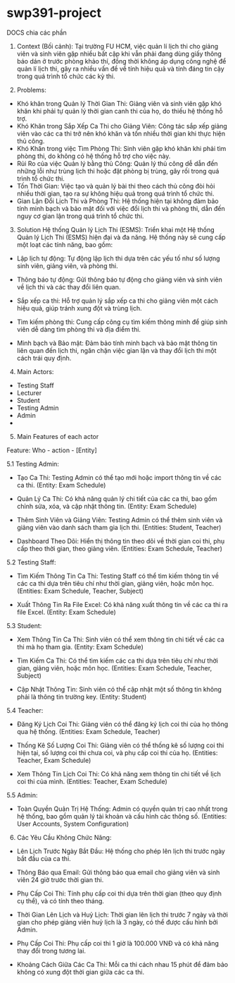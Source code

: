 # swp391-project

DOCS chia các phần
1. Context (Bối cảnh): Tại trường FU HCM, việc quản lí lịch thi cho giảng viên và sinh viên gặp nhiều bất cập khi vẫn phải đang dùng giấy thông báo dán ở trước phòng khảo thí, đồng thời không áp dụng công nghệ để quản lí lịch thi, gây ra nhiều vấn đề về tính hiệu quả và tính đáng tin cậy trong quá trình tổ chức các kỳ thi.

2. Problems:
- Khó khăn trong Quản lý Thời Gian Thi: Giảng viên và sinh viên gặp khó khăn khi phải tự quản lý thời gian canh thi của họ, do thiếu hệ thống hỗ trợ.
- Khó Khăn trong Sắp Xếp Ca Thi cho Giảng Viên: Công tác sắp xếp giảng viên vào các ca thi trở nên khó khăn và tốn nhiều thời gian khi thực hiện thủ công.
- Khó Khăn trong việc Tìm Phòng Thi: Sinh viên gặp khó khăn khi phải tìm phòng thi, do không có hệ thống hỗ trợ cho việc này.
- Rủi Ro của việc Quản lý  bằng thủ Công: Quản lý thủ công dễ dẫn đến những lỗi như trùng lịch thi hoặc đặt phòng bị trùng, gây rối trong quá trình tổ chức thi.
- Tốn Thời Gian: Việc tạo và quản lý bài thi theo cách thủ công đòi hỏi nhiều thời gian, tạo ra sự không hiệu quả trong quá trình tổ chức thi.
- Gian Lận Đổi Lịch Thi và Phòng Thi: Hệ thống hiện tại không đảm bảo tính minh bạch và bảo mật đối với việc đổi lịch thi và phòng thi, dẫn đến nguy cơ gian lận trong quá trình tổ chức thi.
  
3. Solution
Hệ thống Quản lý Lịch Thi (ESMS): Triển khai một Hệ thống Quản lý Lịch Thi (ESMS) hiện đại và đa năng. Hệ thống này sẽ cung cấp một loạt các tính năng, bao gồm:

-	Lập lịch tự động: Tự động lập lịch thi dựa trên các yếu tố như số lượng sinh viên, giảng viên, và phòng thi.

- Thông báo tự động: Gửi thông báo tự động cho giảng viên và sinh viên về lịch thi và các thay đổi liên quan.

- Sắp xếp ca thi: Hỗ trợ quản lý sắp xếp ca thi cho giảng viên một cách hiệu quả, giúp tránh xung đột và trùng lịch.

- Tìm kiếm phòng thi: Cung cấp công cụ tìm kiếm thông minh để giúp sinh viên dễ dàng tìm phòng thi và địa điểm thi.

- Minh bạch và Bảo mật: Đảm bảo tính minh bạch và bảo mật thông tin liên quan đến lịch thi, ngăn chặn việc gian lận và thay đổi lịch thi một cách trái quy định.

4. Main Actors:
- Testing Staff
- Lecturer
- Student
- Testing Admin
- Admin
- 
5. Main Features of each actor

Feature: Who - action - [Entity]

5.1 Testing Admin:

- Tạo Ca Thi: Testing Admin có thể tạo mới hoặc import thông tin về các ca thi. (Entity: Exam Schedule)

- Quản Lý Ca Thi: Có khả năng quản lý chi tiết của các ca thi, bao gồm chỉnh sửa, xóa, và cập nhật thông tin. (Entity: Exam Schedule)

- Thêm Sinh Viên và Giảng Viên: Testing Admin có thể thêm sinh viên và giảng viên vào danh sách tham gia lịch thi. (Entities: Student, Teacher)

- Dashboard Theo Dõi: Hiển thị thông tin theo dõi về thời gian coi thi, phụ cấp theo thời gian, theo giảng viên. (Entities: Exam Schedule, Teacher)

5.2 Testing Staff:

- Tìm Kiếm Thông Tin Ca Thi: Testing Staff có thể tìm kiếm thông tin về các ca thi dựa trên tiêu chí như thời gian, giảng viên, hoặc môn học. (Entities: Exam Schedule, Teacher, Subject)

- Xuất Thông Tin Ra File Excel: Có khả năng xuất thông tin về các ca thi ra file Excel. (Entity: Exam Schedule)

5.3 Student:

- Xem Thông Tin Ca Thi: Sinh viên có thể xem thông tin chi tiết về các ca thi mà họ tham gia. (Entity: Exam Schedule)

- Tìm Kiếm Ca Thi: Có thể tìm kiếm các ca thi dựa trên tiêu chí như thời gian, giảng viên, hoặc môn học. (Entities: Exam Schedule, Teacher, Subject)

- Cập Nhật Thông Tin: Sinh viên có thể cập nhật một số thông tin không phải là thông tin trường key. (Entity: Student)

5.4 Teacher:

- Đăng Ký Lịch Coi Thi: Giảng viên có thể đăng ký lịch coi thi của họ thông qua hệ thống. (Entities: Exam Schedule, Teacher)

- Thống Kê Số Lượng Coi Thi: Giảng viên có thể thống kê số lượng coi thi hiện tại, số lượng coi thi chưa coi, và phụ cấp coi thi của họ. (Entities: Teacher, Exam Schedule)

- Xem Thông Tin Lịch Coi Thi: Có khả năng xem thông tin chi tiết về lịch coi thi của mình. (Entities: Teacher, Exam Schedule)

5.5 Admin:

- Toàn Quyền Quản Trị Hệ Thống: Admin có quyền quản trị cao nhất trong hệ thống, bao gồm quản lý tài khoản và cấu hình các thông số. (Entities: User Accounts, System Configuration)

6. Các Yêu Cầu Không Chức Năng:

- Lên Lịch Trước Ngày Bắt Đầu: Hệ thống cho phép lên lịch thi trước ngày bắt đầu của ca thi.

- Thông Báo qua Email: Gửi thông báo qua email cho giảng viên và sinh viên 24 giờ trước thời gian thi.

- Phụ Cấp Coi Thi: Tính phụ cấp coi thi dựa trên thời gian (theo quy định cụ thể), và có tính theo tháng.

- Thời Gian Lên Lịch và Huỷ Lịch: Thời gian lên lịch thi trước 7 ngày và thời gian cho phép giảng viên huỷ lịch là 3 ngày, có thể được cấu hình bởi Admin.

- Phụ Cấp Coi Thi: Phụ cấp coi thi 1 giờ là 100.000 VNĐ và có khả năng thay đổi trong tương lai.

- Khoảng Cách Giữa Các Ca Thi: Mỗi ca thi cách nhau 15 phút để đảm bảo không có xung đột thời gian giữa các ca thi.



